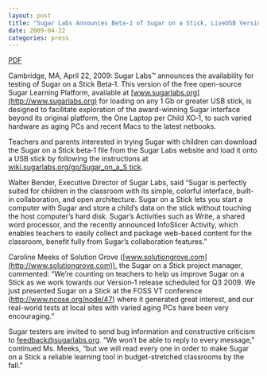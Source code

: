 ```yaml
---
layout: post
title: "Sugar Labs Announces Beta‑1 of Sugar on a Stick, LiveUSB Version of Sugar Learning Platform for Children"
date: 2009-04-22
categories: press
---
```



[PDF](/press/SugarLabsPR_en_20090422.pdf)

Cambridge, MA, April 22, 2009: Sugar Labs™ announces the availability for
testing of Sugar on a Stick Beta‑1. This version of the free open-source Sugar
Learning Platform, available at [www.sugarlabs.org](http://www.sugarlabs.org)
for loading on any 1 Gb or greater USB stick, is designed to facilitate
exploration of the award-winning Sugar interface beyond its original platform,
the One Laptop per Child XO‑1, to such varied hardware as aging PCs and recent
Macs to the latest netbooks.

Teachers and parents interested in trying Sugar with children can download the
Sugar on a Stick beta‑1 file from the Sugar Labs website and load it onto a
USB stick by following the instructions at [wiki.sugarlabs.org/go/Sugar_on_a_S
tick](https://wiki.sugarlabs.org/go/Sugar_on_a_Stick).

Walter Bender, Executive Director of Sugar Labs, said “Sugar is perfectly
suited for children in the classroom with its simple, colorful interface,
built-in collaboration, and open architecture. Sugar on a Stick lets you start
a computer with Sugar and store a child’s data on the stick without touching
the host computer’s hard disk. Sugar’s Activities such as Write, a shared word
processor, and the recently announced InfoSlicer Activity, which enables
teachers to easily collect and package web-based content for the classroom,
benefit fully from Sugar’s collaboration features.”

Caroline Meeks of Solution Grove
([www.solutiongrove.com](http://www.solutiongrove.com)), the Sugar on a Stick
project manager, commented: “We’re counting on teachers to help us improve
Sugar on a Stick as we work towards our Version‑1 release scheduled for Q3
2009. We just presented Sugar on a Stick at the FOSS VT conference
(<http://www.ncose.org/node/47>) where it generated great interest, and our
real-world tests at local sites with varied aging PCs have been very
encouraging.”

Sugar testers are invited to send bug information and constructive criticism
to [feedback@sugarlabs.org](mailto:feedback@sugarlabs.org). “We won’t be able
to reply to every message,” continued Ms. Meeks, “but we will read every one
in order to make Sugar on a Stick a reliable learning tool in budget-stretched
classrooms by the fall.”

